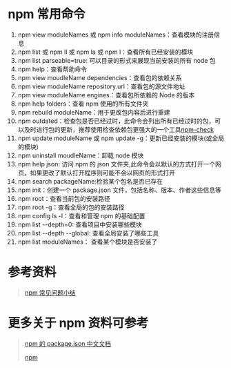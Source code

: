 # npm 常用命令
1. npm view moduleNames 或 npm info moduleNames：查看模块的注册信息
2. npm list 或 npm ll 或 npm la 或 npm l：查看所有已经安装的模块
3. npm list parseable=true: 可以目录的形式来展现当前安装的所有 node 包
4. npm help：查看帮助命令
5. npm view moudleName dependencies：查看包的依赖关系
6. npm view moduleName repository.url：查看包的源文件地址
7. npm view moduleName engines：查看包所依赖的 Node 的版本
8. npm help folders：查看 npm 使用的所有文件夹
9. npm rebuild moduleName：用于更改包内容后进行重建
10. npm outdated：检查包是否已经过时，此命令会列出所有已经过时的包，可以及时进行包的更新，推荐使用检查依赖包更强大的一个工具[npm-check](https://www.npmjs.com/package/npm-check)
11. npm update moduleName 或 npm update -g：更新已经安装的模块(或全局的模块)
12. npm uninstall moudleName：卸载 node 模块
13. npm help json: 访问 npm 的 json 文件夹,此命令会以默认的方式打开一个网页，如果更改了默认打开程序则可能不会以网页的形式打开
14. npm search packageName:检验某个包名是否已存在
15. npm init：创建一个 package.json 文件，包括名称、版本、作者这些信息等
16. npm root：查看当前包的安装路径
17. npm root -g：查看全局的包的安装路径
18. npm config ls -l：查看和管理 npm 的基础配置
19. npm list --depth=0: 查看项目中安装哪些模块
20. npm list --depth --global: 查看全局安装了哪些工具
21. npm list moduleNames： 查看某个模块是否安装了
    >
# 参考资料
> [npm 常见问题小结](https://segmentfault.com/a/1190000013585195)
# 更多关于 npm 资料可参考
> [npm 的 package.json 中文文档](https://github.com/ericdum/mujiang.info/issues/6/)
> 
> [npm](https://cloud.tencent.com/developer/chapter/18110)
